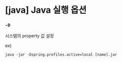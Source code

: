 # [java] Java 실행 옵션

### `-D`
시스템의 property 값 설정

ex)
```
java -jar -Dspring.profiles.active=local [name].jar
```

